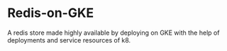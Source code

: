# Redis-on-GKE
A redis store made highly available by deploying on GKE with the help of deployments and service resources of k8.
